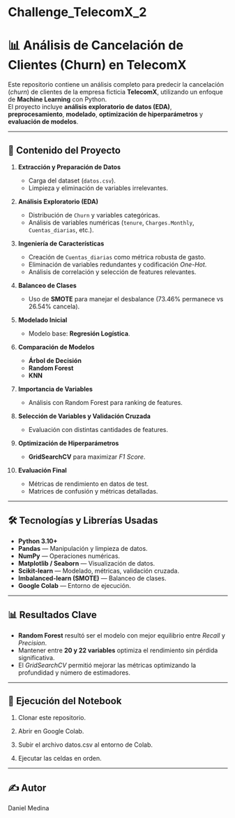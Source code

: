 # Challenge_TelecomX_2
# 📊 Análisis de Cancelación de Clientes (Churn) en TelecomX

Este repositorio contiene un análisis completo para predecir la cancelación (*churn*) de clientes de la empresa ficticia **TelecomX**, utilizando un enfoque de **Machine Learning** con Python.  
El proyecto incluye **análisis exploratorio de datos (EDA)**, **preprocesamiento**, **modelado**, **optimización de hiperparámetros** y **evaluación de modelos**.

---

## 📂 Contenido del Proyecto

1. **Extracción y Preparación de Datos**  
   - Carga del dataset (`datos.csv`).  
   - Limpieza y eliminación de variables irrelevantes.  

2. **Análisis Exploratorio (EDA)**  
   - Distribución de `Churn` y variables categóricas.  
   - Análisis de variables numéricas (`tenure`, `Charges.Monthly`, `Cuentas_diarias`, etc.).  

3. **Ingeniería de Características**  
   - Creación de `Cuentas_diarias` como métrica robusta de gasto.  
   - Eliminación de variables redundantes y codificación *One-Hot*.  
   - Análisis de correlación y selección de features relevantes.  

4. **Balanceo de Clases**  
   - Uso de **SMOTE** para manejar el desbalance (73.46% permanece vs 26.54% cancela).  

5. **Modelado Inicial**  
   - Modelo base: **Regresión Logística**.  

6. **Comparación de Modelos**  
   - **Árbol de Decisión**  
   - **Random Forest**  
   - **KNN**  

7. **Importancia de Variables**  
   - Análisis con Random Forest para ranking de features.  

8. **Selección de Variables y Validación Cruzada**  
   - Evaluación con distintas cantidades de features.  

9. **Optimización de Hiperparámetros**  
   - **GridSearchCV** para maximizar *F1 Score*.  

10. **Evaluación Final**  
    - Métricas de rendimiento en datos de test.  
    - Matrices de confusión y métricas detalladas.

---

## 🛠️ Tecnologías y Librerías Usadas

- **Python 3.10+**
- **Pandas** — Manipulación y limpieza de datos.
- **NumPy** — Operaciones numéricas.
- **Matplotlib / Seaborn** — Visualización de datos.
- **Scikit-learn** — Modelado, métricas, validación cruzada.
- **Imbalanced-learn (SMOTE)** — Balanceo de clases.
- **Google Colab** — Entorno de ejecución.

---

## 📊 Resultados Clave

- **Random Forest** resultó ser el modelo con mejor equilibrio entre *Recall* y *Precision*.  
- Mantener entre **20 y 22 variables** optimiza el rendimiento sin pérdida significativa.  
- El *GridSearchCV* permitió mejorar las métricas optimizando la profundidad y número de estimadores.  

---

## 🚀 Ejecución del Notebook

1. Clonar este repositorio.
   
2. Abrir en Google Colab.

3. Subir el archivo datos.csv al entorno de Colab.

4. Ejecutar las celdas en orden.

---

## ✍️ Autor

Daniel Medina

